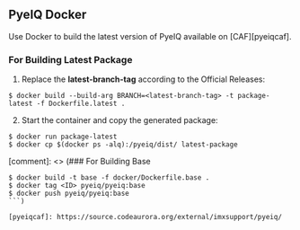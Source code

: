 ## PyeIQ Docker

Use Docker to build the latest version of PyeIQ available on [CAF][pyeiqcaf].

### For Building Latest Package

1. Replace the **latest-branch-tag** according to the Official Releases:
```console
$ docker build --build-arg BRANCH=<latest-branch-tag> -t package-latest -f Dockerfile.latest .
```

2. Start the container and copy the generated package:
```console
$ docker run package-latest
$ docker cp $(docker ps -alq):/pyeiq/dist/ latest-package
```

[comment]: <> (### For Building Base

```console
$ docker build -t base -f docker/Dockerfile.base .
$ docker tag <ID> pyeiq/pyeiq:base
$ docker push pyeiq/pyeiq:base
```)

[pyeiqcaf]: https://source.codeaurora.org/external/imxsupport/pyeiq/
